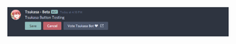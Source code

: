 <img src="https://github.com/WinneRose/dbm-rawdata/blob/main/working_button/tsukasabutton.png?raw=true"/>
